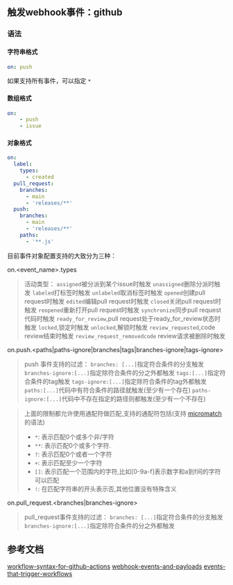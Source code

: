 ## 触发webhook事件：github

### 语法

#### 字符串格式

````yaml
on: push
````

如果支持所有事件，可以指定 `*`

#### 数组格式

````yaml
on:
	- push
	- issue
````

#### 对象格式

````yaml
on:
  label:
    types:
      - created
  pull_request:
    branches:
      - main
      - 'releases/**'
  push:
    branches:
      - main
      - 'releases/**'
    paths:
      - '**.js'
````

目前事件对象配置支持的大致分为三种：

on.<event_name>.types
> 活动类型：
	`assigned`被分派到某个issue时触发
	`unassigned`删除分派时触发
	`labeled`打标签时触发
	`unlabeled`取消标签时触发
	`opened`创建pull request时触发
	`edited`编辑pull request时触发
	`closed`关闭pull request时触发
	`reopened`重新打开pull request时触发
	`synchronize`同步pull request代码时触发
	`ready_for_review`,pull request处于ready_for_review状态时触发
	`locked`,锁定时触发
	`unlocked`,解锁时触发
	`review_requested`,code review结束时触发
	`review_request_removedcode` review请求被删除时触发

on.push.<paths|paths-ignore|branches|tags|branches-ignore|tags-ignore> 
> push 事件支持的过滤：
>  `branches: [...]`指定符合条件的分支触发
>	`branches-ignore:[...]`指定除符合条件的分之外都触发
>	`tags:[...]`指定符合条件的tag触发
>	`tags-ignore:[...]`指定除符合条件的tag外都触发
>	`paths:[...]`代码中有符合条件的路径就触发(至少有一个存在)
>	`paths-ignore:[...]`代码中不存在指定的路径则都触发(至少有一个不存在)

> 上面的限制都允许使用通配符做匹配,支持的通配符包括(支持 [micromatch](https://www.npmjs.com/package/micromatch) 的语法)
> - `*`: 表示匹配0个或多个非/字符
> - `**`: 表示匹配0个或多个字符.
> - `?`: 表示匹配0个或者一个字符
> - `+`: 表示匹配至少一个字符
> - `[]`: 表示匹配一个范围内的字符,比如[0-9a-f]表示数字和a到f间的字符可以匹配
> - `!`: 在匹配字符串的开头表示否,其他位置没有特殊含义

on.pull_request.<branches|branches-ignore> 
> pull_request事件支持的过滤： 
> `branches: [...]`指定符合条件的分支触发
>	`branches-ignore:[...]`指定除符合条件的分之外都触发



## 参考文档

[workflow-syntax-for-github-actions](https://docs.github.com/cn/actions/using-workflows/workflow-syntax-for-github-actions)
[webhook-events-and-payloads](https://docs.github.com/cn/developers/webhooks-and-events/webhooks/webhook-events-and-payloads)
[events-that-trigger-workflows](https://docs.github.com/cn/actions/using-workflows/events-that-trigger-workflows)
